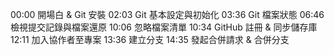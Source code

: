 00:00 開場白 & Git 安裝
02:03 Git 基本設定與初始化
03:36 Git 檔案狀態
06:46 檢視提交記錄與檔案還原
10:06 忽略檔案清單
10:34 GitHub 註冊 & 同步儲存庫
12:11 加入協作者至專案
13:36 建立分支
14:35 發起合併請求 & 合併分支 
